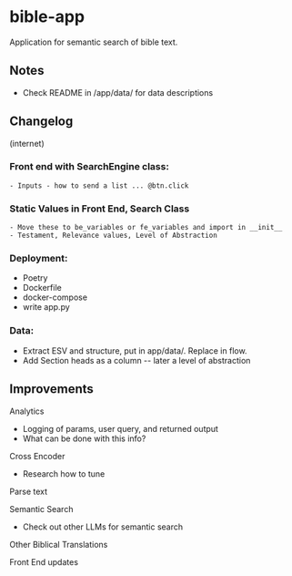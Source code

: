 # bible-app
Application for semantic search of bible text.


## Notes

- Check README in /app/data/ for data descriptions


## Changelog

(internet)
### Front end with SearchEngine class: 
    - Inputs - how to send a list ... @btn.click

### Static Values in Front End, Search Class
    - Move these to be_variables or fe_variables and import in __init__
    - Testament, Relevance values, Level of Abstraction

### Deployment:
- Poetry
- Dockerfile
- docker-compose
- write app.py

### Data:
- Extract ESV and structure, put in app/data/.  Replace in flow.
- Add Section heads as a column  --  later a level of abstraction


## Improvements

Analytics
- Logging of params, user query, and returned output
- What can be done with this info?

Cross Encoder
- Research how to tune

Parse text

Semantic Search
- Check out other LLMs for semantic search

Other Biblical Translations

Front End updates